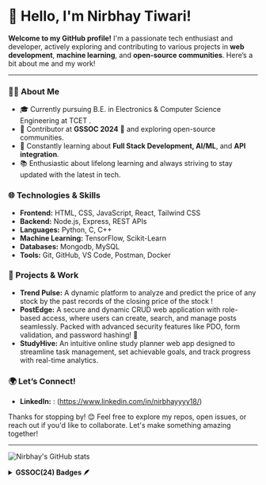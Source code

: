 # 👋 Hello, I'm Nirbhay Tiwari!

**Welcome to my GitHub profile!** I'm a passionate tech enthusiast and developer, actively exploring and contributing to various projects in **web development**, **machine learning**, and **open-source communities**. Here’s a bit about me and my work!

---

### 🧑‍💻 About Me
- 🎓 Currently pursuing B.E. in Electronics & Computer Science Engineering at TCET .
- 🚀 Contributor at **GSSOC 2024** 🌟 and exploring open-source communities.
- 🌱 Constantly learning about **Full Stack Development, AI/ML**, and **API integration**.
- 📚 Enthusiastic about lifelong learning and always striving to stay updated with the latest in tech.

### 🌐 Technologies & Skills
- **Frontend:** HTML, CSS, JavaScript, React, Tailwind CSS
- **Backend:** Node.js, Express, REST APIs
- **Languages:** Python, C, C++
- **Machine Learning:** TensorFlow, Scikit-Learn
- **Databases:** Mongodb, MySQL
- **Tools:** Git, GitHub, VS Code, Postman, Docker

### 🔗 Projects & Work
- **Trend Pulse:** A dynamic platform to analyze and predict the price of any stock by the past records of the closing price of the stock !
- **PostEdge:** A secure and dynamic CRUD web application with role-based access, where users can create, search, and manage posts seamlessly. Packed with advanced security features like PDO, form validation, and password hashing! 🚀
- **StudyHive:** An intuitive online study planner web app designed to streamline task management, set achievable goals, and track progress with real-time analytics.

### 🌍 Let’s Connect!
- **LinkedIn:** : (https://www.linkedin.com/in/nirbhayyyy18/)

Thanks for stopping by! 😊 Feel free to explore my repos, open issues, or reach out if you'd like to collaborate. Let's make something amazing together!

---
![Nirbhay's GitHub stats](https://github-readme-stats.vercel.app/api?username=nirbhayyyy18&show_icons=true&theme=radical)




<details>	
 <summary><b>GSSOC(24) Badges 🪶</b></summary><br>

<div style='display:flex; align-items:center; gap: 20px;' align='center'>
  <a href="https://gssoc.girlscript.tech/leaderboard">
    <img src="https://raw.githubusercontent.com/GSSoC24/Postman-Challenge/main/docs/assets/Postman%20White.png" width="100px" height="100px" />
    <img src="https://raw.githubusercontent.com/GSSoC24/Postman-Challenge/main/docs/assets/1.png" width="100px" height="100px" />
    <img src="https://raw.githubusercontent.com/GSSoC24/Postman-Challenge/main/docs/assets/2.png" width="100px" height="100px" />
    <img src="https://raw.githubusercontent.com/GSSoC24/Postman-Challenge/main/docs/assets/3.png" width="100px" height="100px" />
    <img src="https://raw.githubusercontent.com/GSSoC24/Postman-Challenge/main/docs/assets/4.png" width="100px" height="100px" />
    <img src="https://raw.githubusercontent.com/GSSoC24/Postman-Challenge/main/docs/assets/5.png" width="100px" height="100px" />
    <img src="https://raw.githubusercontent.com/GSSoC24/Postman-Challenge/main/docs/assets/6.png" width="105px" height="105px" />
    <img src="https://raw.githubusercontent.com/GSSoC24/Postman-Challenge/main/docs/assets/7.png" width="100px" height="100px" />
    <img src="https://raw.githubusercontent.com/GSSoC24/Postman-Challenge/main/docs/assets/8.png" width="100px" height="100px" />
    <img src="https://raw.githubusercontent.com/GSSoC24/Contributor/refs/heads/main/assets/Git%20Explorer.png" width="100px" height="100px" />
    <img src="https://raw.githubusercontent.com/GSSoC24/Contributor/refs/heads/main/assets/Pull%20Expert.png" width="100px" height="100px" />
   <img src="https://raw.githubusercontent.com/GSSoC24/Contributor/refs/heads/main/assets/Code%20Luminary.png" width="105px" height="105px" />
  </a>
</div>

</details>



<!---
nirbhayyyy18/nirbhayyyy18 is a ✨ special ✨ repository because its `README.md` (this file) appears on your GitHub profile.
You can click the Preview link to take a look at your changes.
--->
